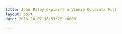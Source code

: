 ```yaml
---
title: John Riley explains a Vinnie Colaiuta Fill
layout: post
date: 2018-10-07 16:53:28 +0000

---
```

